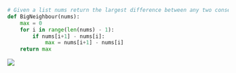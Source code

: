 ```.py
# Given a list nums return the largest difference between any two consecutive elements in the list
def BigNeighbour(nums):
    max = 0
    for i in range(len(nums) - 1):
        if nums[i+1] - nums[i]:
            max = nums[i+1] - nums[i]
    return max
```

![](https://i.imgur.com/PVyeMge.png)
